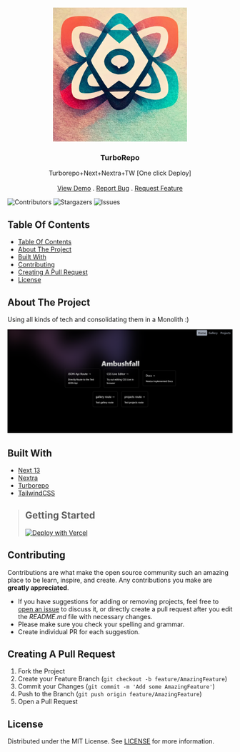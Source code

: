 <br/>
<p align="center">
  <a href="https://github.com/Ambushfall/turborepo">
    <img src="apps/experimentalapp/public/midj/monorepo.png/" alt="Logo" width="300" height="300">
  </a>

  <h3 align="center">TurboRepo</h3>

  <p align="center">
    Turborepo+Next+Nextra+TW [One click Deploy]
    <br/>
    <br/>
    <a href="https://ambushfall-next13-app.vercel.app/">View Demo</a>
    .
    <a href="https://github.com/Ambushfall/turborepo/issues">Report Bug</a>
    .
    <a href="https://github.com/Ambushfall/turborepo/issues">Request Feature</a>
  </p>
</p>

![Contributors](https://img.shields.io/github/contributors/Ambushfall/turborepo?color=dark-green) 
![Stargazers](https://img.shields.io/github/stars/Ambushfall/turborepo?style=social) ![Issues](https://img.shields.io/github/issues/Ambushfall/turborepo) 

## Table Of Contents

- [Table Of Contents](#table-of-contents)
- [About The Project](#about-the-project)
- [Built With](#built-with)
- [Contributing](#contributing)
- [Creating A Pull Request](#creating-a-pull-request)
- [License](#license)

## About The Project

Using all kinds of tech and consolidating them in a Monolith :)

![Screen Shot](demo/demo.png)

## Built With

* [Next 13](https://nextjs.org/blog/next-13-4)
* [Nextra](https://nextra.site/)
* [Turborepo](https://turbo.build/)
* [TailwindCSS](https://tailwindcss.com/)

> ## Getting Started 
> [![Deploy with Vercel](https://vercel.com/button)](https://vercel.com/new/clone?repository-url=https%3A%2F%2Fgithub.com%2FAmbushfall%2Fturborepo&env=PRS_ACC_TOK&envDescription=Github%20Personal%20Access%20Token&envLink=https%3A%2F%2Fgithub.com%2Fsettings%2Ftokens&project-name=monorepo-next13-nextra&repository-name=monorepo-next13-nextra&demo-title=turborepo&demo-description=Using%20all%20new%20tech%20intertwined%20into%20a%20monorepo%20for%20fun!&demo-url=https%3A%2F%2Fambushfall-next13-app.vercel.app%2F&demo-image=https%3A%2F%2Fraw.githubusercontent.com%2FAmbushfall%2Fturborepo%2Fmaster%2Fdemo%2Fdemo.png)

## Contributing

Contributions are what make the open source community such an amazing place to be learn, inspire, and create. Any contributions you make are **greatly appreciated**.
* If you have suggestions for adding or removing projects, feel free to [open an issue](https://github.com/Ambushfall/turborepo/issues/new) to discuss it, or directly create a pull request after you edit the *README.md* file with necessary changes.
* Please make sure you check your spelling and grammar.
* Create individual PR for each suggestion.
<!-- * Please also read through the [Code Of Conduct](https://github.com/Ambushfall/turborepo/blob/main/CODE_OF_CONDUCT.md) before posting your first idea as well. -->

## Creating A Pull Request

1. Fork the Project
2. Create your Feature Branch (`git checkout -b feature/AmazingFeature`)
3. Commit your Changes (`git commit -m 'Add some AmazingFeature'`)
4. Push to the Branch (`git push origin feature/AmazingFeature`)
5. Open a Pull Request

## License

Distributed under the MIT License. See [LICENSE](https://github.com/Ambushfall/turborepo/blob/main/LICENSE.md) for more information.